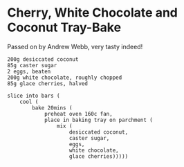 Cherry, White Chocolate and Coconut Tray-Bake
=============================================

Passed on by Andrew Webb, very tasty indeed!

    200g desiccated coconut
    85g caster sugar
    2 eggs, beaten
    200g white chocolate, roughly chopped
    85g glace cherries, halved

    slice into bars (
        cool (
            bake 20mins (
                preheat oven 160c fan,
                place in baking tray on parchment (
                    mix (
                        desiccated coconut,
                        caster sugar,
                        eggs,
                        white chocolate,
                        glace cherries)))))
